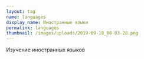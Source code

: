```yaml
---
layout: tag
name: languages
display_name: Иностранные языки
permalink: languages
thumbnail: /images/uploads/2019-09-18_00-03-28.png
---
```

Изучение иностранных языков